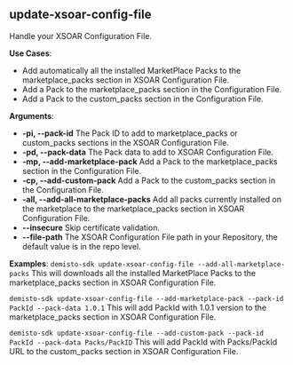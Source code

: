 ## update-xsoar-config-file

Handle your XSOAR Configuration File.

**Use Cases**:
- Add automatically all the installed MarketPlace Packs to the marketplace_packs section in XSOAR Configuration File.
- Add a Pack to the marketplace_packs section in the Configuration File.
- Add a Pack to the custom_packs section in the Configuration File.

**Arguments**:
* **-pi, --pack-id**
  The Pack ID to add to marketplace_packs or custom_packs sections in the XSOAR Configuration File.
* **-pd, --pack-data**
  The Pack data to add to XSOAR Configuration File.
* **-mp, --add-marketplace-pack**
  Add a Pack to the marketplace_packs section in the Configuration File.
* **-cp, --add-custom-pack**
  Add a Pack to the custom_packs section in the Configuration File.
* **-all, --add-all-marketplace-packs**
  Add all packs currently installed on the marketplace to the marketplace_packs section in XSOAR Configuration File.
* **--insecure**
  Skip certificate validation.
* **--file-path**
  The XSOAR Configuration File path in your Repository, the default value is in the repo level.

**Examples**:
`demisto-sdk update-xsoar-config-file --add-all-marketplace-packs`
This will downloads all the installed MarketPlace Packs to the marketplace_packs section in XSOAR Configuration File.

`demisto-sdk update-xsoar-config-file --add-marketplace-pack --pack-id PackId --pack-data 1.0.1`
This will add PackId with 1.0.1 version to the marketplace_packs section in XSOAR Configuration File.

`demisto-sdk update-xsoar-config-file --add-custom-pack --pack-id PackId --pack-data Packs/PackID`
This will add PackId with Packs/PackId URL to the custom_packs section in XSOAR Configuration File.
